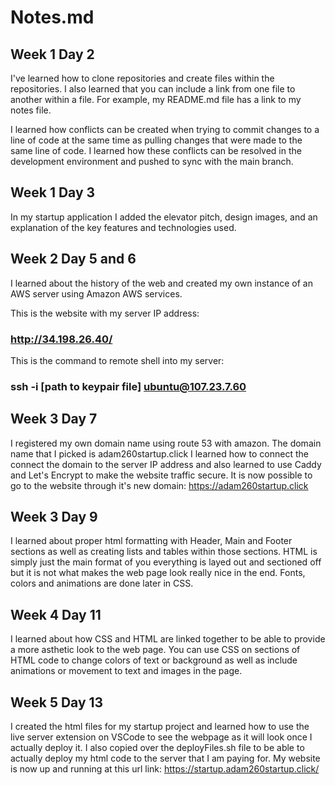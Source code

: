 # Notes.md

## Week 1 Day 2
I've learned how to clone repositories and create files within the repositories. I also learned that you can include a link from one file to another within a file. For example, my README.md file has a link to my notes file.

I learned how conflicts can be created when trying to commit changes to a line of code at the same time as pulling changes that were made to the same line of code. I learned how these conflicts can be resolved in the development environment and pushed to sync with the main branch.

## Week 1 Day 3
In my startup application I added the elevator pitch, design images, and an explanation of the key features and technologies used.

## Week 2 Day 5 and 6
I learned about the history of the web and created my own instance of an AWS server using Amazon AWS services. 

This is the website with my server IP address:

### http://34.198.26.40/

This is the command to remote shell into my server:

### ssh -i [path to keypair file] ubuntu@107.23.7.60

## Week 3 Day 7
I registered my own domain name using route 53 with amazon. The domain name that I picked is adam260startup.click
I learned how to connect the connect the domain to the server IP address and also learned to use Caddy and Let's Encrypt to make the website traffic secure.
It is now possible to go to the website through it's new domain:
https://adam260startup.click

## Week 3 Day 9
I learned about proper html formatting with Header, Main and Footer sections as well as creating lists and tables within those sections. HTML is simply just the main format of you everything is layed out and sectioned off but it is not what makes the web page look really nice in the end. Fonts, colors and animations are done later in CSS. 

## Week 4 Day 11
I learned about how CSS and HTML are linked together to be able to provide a more asthetic look to the web page. You can use CSS on sections of HTML code to change colors of text or background as well as include animations or movement to text and images in the page.

## Week 5 Day 13
I created the html files for my startup project and learned how to use the live server extension on VSCode to see the webpage as it will look once I actually deploy it. I also copied over the deployFiles.sh file to be able to actually deploy my html code to the server that I am paying for. My website is now up and 
running at this url link: https://startup.adam260startup.click/


